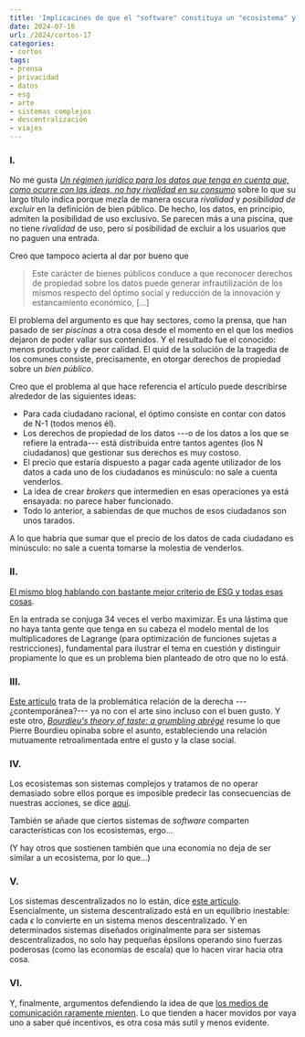 ```yaml
---
title: 'Implicacines de que el "software" constituya un "ecosistema" y cinco asuntos más'
date: 2024-07-16
url: /2024/cortos-17
categories:
- cortos
tags:
- prensa
- privacidad
- datos
- esg
- arte
- sistemas complejos
- descentralización
- viajes
---
```


### I.

No me gusta
[_Un régimen jurídico para los datos que tenga en cuenta que, como ocurre con las ideas, no hay rivalidad en su consumo_](https://derechomercantilespana.blogspot.com/2024/04/un-regimen-juridico-para-los-datos-que.html)
sobre lo que su largo título indica porque mezla de manera oscura _rivalidad_ y _posibilidad de excluir_ en la definición de bien público. De hecho, los datos, en principio, admiten la posibilidad de uso exclusivo. Se parecen más a una piscina, que no tiene _rivalidad_ de uso, pero sí posibilidad de excluir a los usuarios que no paguen una entrada.

Creo que tampoco acierta al dar por bueno que

> Este carácter de bienes públicos conduce a que reconocer derechos de propiedad sobre los datos puede generar infrautilización de los mismos respecto del óptimo social y reducción de la innovación y estancamiento económico, [...]

El problema del argumento es que hay sectores, como la prensa, que han pasado de ser _piscinas_ a otra cosa desde el momento en el que los medios dejaron de poder vallar sus contenidos. Y el resultado fue el conocido: menos producto y de peor calidad. El quid de la solución de la tragedia de los comunes consiste, precisamente, en otorgar derechos de propiedad sobre un _bien público_.

Creo que el problema al que hace referencia el artículo puede describirse alrededor de las siguientes ideas:
- Para cada ciudadano racional, el óptimo consiste en contar con datos de N-1 (todos menos él).
- Los derechos de propiedad de los datos ---o de los datos a los que se refiere la entrada--- está distribuida entre tantos agentes (los N ciudadanos) que gestionar sus derechos es muy costoso.
- El precio que estaría dispuesto a pagar cada agente utilizador de los datos a cada uno de los ciudadanos es minúsculo: no sale a cuenta venderlos.
- La idea de crear _brokers_ que intermedien en esas operaciones ya está ensayada: no parece haber funcionado.
- Todo lo anterior, a sabiendas de que muchos de esos ciudadanos son unos tarados.

A lo que habría que sumar que el precio de los datos de cada ciudadano es minúsculo: no sale a cuenta tomarse la molestia de venderlos.


### II.

[El mismo blog hablando con bastante mejor criterio de ESG y todas esas cosas](https://almacendederecho.org/una-critica-conjunta-al-stakeholderism-el-purpose-y-el-esg).

En la entrada se conjuga 34 veces el verbo maximizar. Es una lástima que no haya tanta gente que tenga en su cabeza el modelo mental de los multiplicadores de Lagrange (para optimización de funciones sujetas a restricciones), fundamental para ilustrar el tema en cuestión y distinguir propiamente lo que es un problema bien planteado de otro que no lo está.


### III.

[Este artículo](https://americanmind.org/features/a-matter-of-taste/) trata de la problemática relación de la derecha ---¿contemporánea?--- ya no con el arte sino incluso con el buen gusto. Y este otro, [_Bourdieu's theory of taste: a grumbling abrégé_](https://dynomight.net/bourdieu/) resume lo que Pierre Bourdieu opinaba sobre el asunto, estableciendo una relación mutuamente retroalimentada entre el gusto y la clase social.


### IV.

Los ecosistemas son sistemas complejos y tratamos de no operar demasiado sobre ellos porque es imposible predecir las consecuencias de nuestras acciones, se dice [aquí](https://simonwillison.net/2024/Jul/13/jacob-kaplan-moss/).

También se añade que ciertos sistemas de _software_ comparten características con los ecosistemas, ergo...

(Y hay otros que sostienen también que una economía no deja de ser similar a un ecosistema, por lo que...)

### V.

Los sistemas descentralizados no lo están, dice [este artículo](https://blog.dshr.org/2024/04/decentralized-systems-arent.html). Esencialmente, un sistema descentralizado está en un equilibrio inestable: cada $\epsilon$ lo convierte en un sistema menos descentralizado. Y en determinados sistemas diseñados originalmente para ser sistemas descentralizados, no solo hay pequeñas épsilons operando sino fuerzas poderosas (como las economías de escala) que lo hacen virar hacia otra cosa.


### VI.

Y, finalmente, argumentos defendiendo la idea de que [los medios de comunicación raramente mienten](https://www.astralcodexten.com/p/the-media-very-rarely-lies). Lo que tienden a hacer movidos por vaya uno a saber qué incentivos, es otra cosa más sutil y menos evidente.